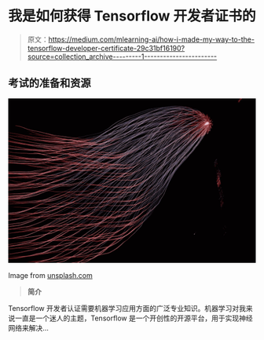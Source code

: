 # 我是如何获得 Tensorflow 开发者证书的

> 原文：<https://medium.com/mlearning-ai/how-i-made-my-way-to-the-tensorflow-developer-certificate-29c31bf16190?source=collection_archive---------1----------------------->

## 考试的准备和资源

![](img/68db88c3e7a9b7b2a383c2477581e9b2.png)

Image from [unsplash.com](https://unsplash.com/photos/Ype9sdOPdYc)

> **简介**

Tensorflow 开发者认证需要机器学习应用方面的广泛专业知识。机器学习对我来说一直是一个迷人的主题，Tensorflow 是一个开创性的开源平台，用于实现神经网络来解决…